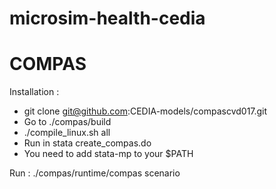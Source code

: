 # microsim-health-cedia
# COMPAS
Installation :

- git clone git@github.com:CEDIA-models/compascvd017.git
- Go to ./compas/build
- ./compile_linux.sh all
- Run in stata create_compas.do
- You need to add stata-mp to your $PATH


Run :
./compas/runtime/compas scenario
